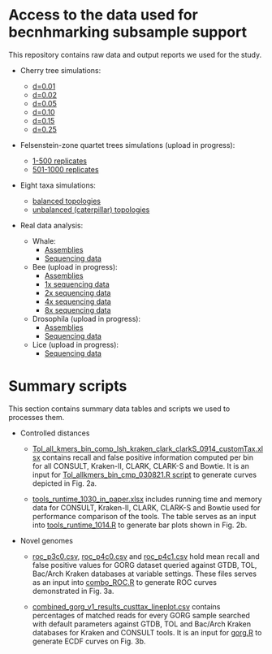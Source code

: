 # Access to the data used for becnhmarking subsample support

This repository contains raw data and output reports we used for the study.

* Cherry tree simulations:
    - [d=0.01](https://tera-trees.com/data/consult/v1.0.0/d0.01_100sims.tar.gz)
    - [d=0.02](https://tera-trees.com/data/consult/v1.0.0/d0.02_100sims.tar.gz)
    - [d=0.05](https://tera-trees.com/data/consult/v1.0.0/d0.05_100sims.tar.gz)
    - [d=0.10](https://tera-trees.com/data/consult/v1.0.0/d0.10_100sims.tar.gz)
    - [d=0.15](https://tera-trees.com/data/consult/v1.0.0/d0.15_100sims.tar.gz)
    - [d=0.25](https://tera-trees.com/data/consult/v1.0.0/d0.25_100sims.tar.gz)
    
* Felsenstein-zone quartet trees simulations (upload in progress):
    - [1-500 replicates]()
    - [501-1000 replicates]()
    

* Eight taxa simulations:
    - [balanced topologies](https://tera-trees.com/data/consult/v1.0.0/balanced_unif_0.00001.tar.gz)
    - [unbalanced (caterpillar) topologies](https://tera-trees.com/data/consult/v1.0.0/caterpillar_unif_0.00001.tar.gz)

* Real data analysis:
    * Whale:
        - [Assemblies](https://tera-trees.com/data/consult/v1.0.0/whales_asm.tar.gz)
        - [Sequencing data](https://tera-trees.com/data/consult/v1.0.0/whales_new_analysis.tar.gz)
    * Bee (upload in progress):
        - [Assemblies]()
        - [1x sequencing data]()
        - [2x sequencing data]()
        - [4x sequencing data]()
        - [8x sequencing data]()
    * Drosophila (upload in progress):
        - [Assemblies]()
        - [Sequencing data]()
    * Lice (upload in progress):
        - [Sequencing data]()




# Summary scripts

This section contains summary data tables and scripts we used to processes them.


* Controlled distances
  - [Tol_all_kmers_bin_comp_lsh_kraken_clark_clarkS_0914_customTax.xlsx](https://github.com/noraracht/lsh_scripts/blob/main/Tol_all_kmers_bin_comp_lsh_kraken_clark_clarkS_0914_customTax.xlsx) contains recall and false positive information computed per bin for all CONSULT, Kraken-II, CLARK, CLARK-S and Bowtie. It is an input for [Tol_allkmers_bin_cmp_030821.R script](https://github.com/noraracht/lsh_scripts/blob/main/Tol_allkmers_bin_cmp_030721.R) to generate curves depicted in Fig. 2a. 
  
   - [tools_runtime_1030_in_paper.xlsx](https://github.com/noraracht/lsh_scripts/blob/main/tools_runtime_1030_in_paper.xlsx) includes running time and memory data for CONSULT, Kraken-II, CLARK, CLARK-S and Bowtie used for performance comparison of the tools. The table serves as an input into [tools_runtime_1014.R](https://github.com/noraracht/lsh_scripts/blob/main/tools_runtime_1014.R) to generate bar plots shown in Fig. 2b. 
    
    
* Novel genomes
   - [roc_p3c0.csv](https://github.com/noraracht/lsh_scripts/blob/main/roc_p3c0.csv), [roc_p4c0.csv](https://github.com/noraracht/lsh_scripts/blob/main/roc_p4c0.csv) and [roc_p4c1.csv](https://github.com/noraracht/lsh_scripts/blob/main/roc_p4c1.csv) hold mean recall and false positive values for GORG dataset queried against  GTDB, TOL, Bac/Arch Kraken databases at variable settings. These files serves as an input into [combo_ROC.R](https://github.com/noraracht/lsh_scripts/blob/main/combo_ROC.R) to generate ROC curves demonstrated in Fig. 3a.
     
   - [combined_gorg_v1_results_custtax_lineplot.csv](https://github.com/noraracht/lsh_scripts/blob/main/combined_gorg_v1_results_custtax_lineplot.csv) contains percentages of matched reads for every GORG sample searched with default parameters against GTDB, TOL and Bac/Arch Kraken databases for Kraken and CONSULT tools. It is an input for [gorg.R](https://github.com/noraracht/lsh_scripts/blob/main/gorg.R) to generate ECDF curves on Fig. 3b.
    
